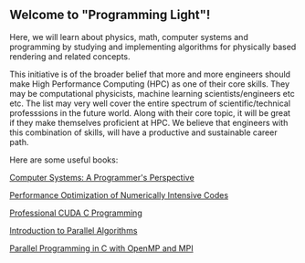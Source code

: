 ## Welcome to "Programming Light"!

Here, we will learn about physics, math, computer systems and programming by studying and implementing algorithms for physically based rendering and related concepts.

This initiative is of the broader belief that more and more engineers should make High Performance Computing (HPC) as one of their core skills. They may be computational physicists, machine learning scientists/engineers etc etc. The list may very well cover the entire spectrum of scientific/technical professsions in the future world. Along with their core topic, it will be great if they make themselves proficient at HPC. We believe that engineers with this combination of skills, will have a productive and sustainable career path.

Here are some useful books:

[Computer Systems: A Programmer's Perspective](https://www.amazon.com/Computer-Systems-Programmers-Perspective-3rd/dp/013409266X)

[Performance Optimization of Numerically Intensive Codes](https://www.amazon.com/Performance-Optimization-Numerically-Intensive-Environments/dp/0898714842)

[Professional CUDA C Programming](https://www.amazon.com/Professional-CUDA-Programming-John-Cheng/dp/1118739329/ref=sr_1_1?s=books&ie=UTF8&qid=1538982898&sr=1-1&keywords=professional+cuda+c+programming)

[Introduction to Parallel Algorithms](https://www.amazon.com/Introduction-Parallel-Algorithms-Joseph-JaJa/dp/0201548569/ref=sr_1_1?s=books&ie=UTF8&qid=1538982987&sr=1-1&keywords=parallel+algorithms+jaja)

[Parallel Programming in C with OpenMP and MPI](https://www.amazon.com/Parallel-Programming-C-MPI-OpenMP/dp/0070582017/ref=sr_1_1?s=books&ie=UTF8&qid=1538985737&sr=1-1&keywords=openmp+and+mpi+c+programming)
